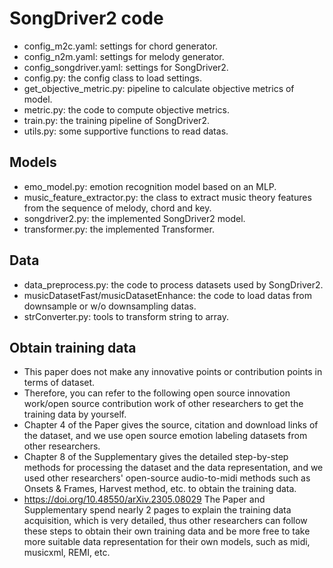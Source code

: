 # SongDriver2 code

- config_m2c.yaml: settings for chord generator.
- config_n2m.yaml: settings for melody generator.
- config_songdriver.yaml: settings for SongDriver2.
- config.py: the config class to load settings.
- get_objective_metric.py: pipeline to calculate objective metrics of model.
- metric.py: the code to compute objective metrics.
- train.py: the training pipeline of SongDriver2.
- utils.py: some supportive functions to read datas.

## Models
- emo_model.py: emotion recognition model based on an MLP.
- music_feature_extractor.py: the class to extract music theory features from the sequence of melody, chord and key.
- songdriver2.py: the implemented SongDriver2 model.
- transformer.py: the implemented Transformer.

## Data
- data_preprocess.py: the code to process datasets used by SongDriver2.
- musicDatasetFast/musicDatasetEnhance: the code to load datas from downsample or w/o downsampling datas.
- strConverter.py: tools to transform string to array.

## Obtain training data
- This paper does not make any innovative points or contribution points in terms of dataset.
- Therefore, you can refer to the following open source innovation work/open source contribution work of other researchers to get the training data by yourself.
- Chapter 4 of the Paper gives the source, citation and download links of the dataset, and we use open source emotion labeling datasets from other researchers.
- Chapter 8 of the Supplementary gives the detailed step-by-step methods for processing the dataset and the data representation, and we used other researchers' open-source audio-to-midi methods such as Onsets & Frames, Harvest method, etc. to obtain the training data.
- https://doi.org/10.48550/arXiv.2305.08029 The Paper and Supplementary spend nearly 2 pages to explain the training data acquisition, which is very detailed, thus other researchers can follow these steps to obtain their own training data and be more free to take more suitable data representation for their own models, such as midi, musicxml, REMI, etc.

